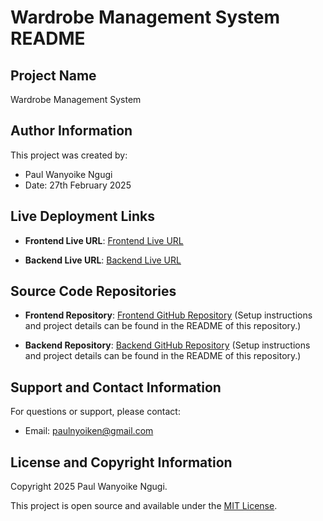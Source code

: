 # Wardrobe Management System README

## Project Name

Wardrobe Management System

## Author Information

This project was created by:

- Paul Wanyoike Ngugi
- Date: 27th February 2025

## Live Deployment Links

- **Frontend Live URL**: [Frontend Live URL](https://wardrobe-management-frontend.vercel.app/login)

- **Backend Live URL**: [Backend Live URL](https://wardrobe-management-o2bd.onrender.com/api)

## Source Code Repositories

- **Frontend Repository**: [Frontend GitHub Repository](https://github.com/Paul-ike/wardrobe-management-frontend)
(Setup instructions and project details can be found in the README of this repository.)

- **Backend Repository**: [Backend GitHub Repository](https://github.com/Paul-ike/wardrobe-management)
(Setup instructions and project details can be found in the README of this repository.)

## Support and Contact Information

For questions or support, please contact:

- Email: [paulnyoiken@gmail.com](mailto:paulnyoiken@gmail.com)

## License and Copyright Information

Copyright 2025 Paul Wanyoike Ngugi.

This project is open source and available under the [MIT License](LICENSE).